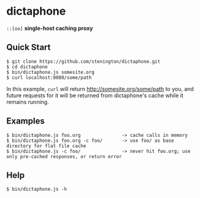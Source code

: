 # dictaphone 
`::[oo]`
**single-host caching proxy**

## Quick Start

```
$ git clone https://github.com/stenington/dictaphone.git
$ cd dictaphone
$ bin/dictaphone.js somesite.org
$ curl localhost:8080/some/path
```

In this example, `curl` will return http://somesite.org/some/path to you, and future requests for it
will be returned from dictaphone's cache while it remains running.

## Examples
```
$ bin/dictaphone.js foo.org               -> cache calls in memory
$ bin/dictaphone.js foo.org -c foo/       -> use foo/ as base directory for flat file cache
$ bin/dictaphone.js -c foo/               -> never hit foo.org; use only pre-cached responses, or return error
```

## Help
```
$ bin/dictaphone.js -h
```

